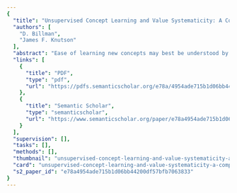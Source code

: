 ```yaml
---
{
  "title": "Unsupervised Concept Learning and Value Systematicity: A Complex Whole Aids Learning the Parts",
  "authors": [
    "D. Billman",
    "James F. Knutson"
  ],
  "abstract": "Ease of learning new concepts may best be understood by simultaneously considering models of learning and theories of how \"good\" systems of categories are organized. The authors tested the effects on learning of value systematicity, a proposed organizing principle: If 1 attribute is predictive of another, it should predict still more. This principle derives from focused sampling in the internal feedback model (D. Billman & E. Heit, 1988) of unsupervised, or observational, learning. In 3 experiments, the authors tested how the organization of structure in input (value systematicity) affected unsupervised learning of categories about alien animals. Across all experiments, learning a target rule was easier in conditions with high value systematicity, relative to several low systematicity controls. The authors compare results to predictions of several learning models and consider the links between learning and the resulting category structure.",
  "links": [
    {
      "title": "PDF",
      "type": "pdf",
      "url": "https://pdfs.semanticscholar.org/e78a/4954ade715b1d06bb44200df57bfb7063833.pdf"
    },
    {
      "title": "Semantic Scholar",
      "type": "semanticscholar",
      "url": "https://www.semanticscholar.org/paper/e78a4954ade715b1d06bb44200df57bfb7063833"
    }
  ],
  "supervision": [],
  "tasks": [],
  "methods": [],
  "thumbnail": "unsupervised-concept-learning-and-value-systematicity-a-complex-whole-aids-learning-the-parts-thumb.jpg",
  "card": "unsupervised-concept-learning-and-value-systematicity-a-complex-whole-aids-learning-the-parts-card.jpg",
  "s2_paper_id": "e78a4954ade715b1d06bb44200df57bfb7063833"
}
---
```



